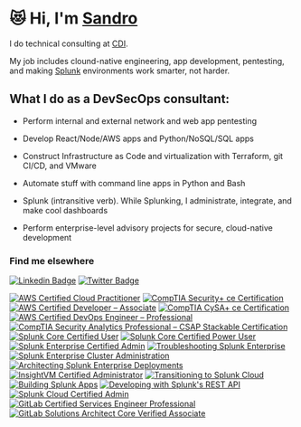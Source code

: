 # 😻 Hi, I'm [Sandro](https://alessandrobraidotti.com)

I do technical consulting at [CDI](https://www.cdillc.com/).

My job includes clound-native engineering, app development, pentesting, and making [Splunk](https://www.splunk.com/) environments work smarter, not harder.

## What I do as a DevSecOps consultant:

- Perform internal and external network and web app pentesting

- Develop React/Node/AWS apps and Python/NoSQL/SQL apps

- Construct Infrastructure as Code and virtualization with Terraform, git CI/CD, and VMware 

- Automate stuff with command line apps in Python and Bash

- Splunk (intransitive verb). While Splunking, I administrate, integrate, and make cool dashboards

- Perform enterprise-level advisory projects for secure, cloud-native development

### Find me elsewhere

[![Linkedin Badge](https://img.shields.io/badge/-LinkedIn-blue?style=flat-square&logo=Linkedin&logoColor=white&link=https://www.linkedin.com/in/alessandrobraidotti/)](https://www.linkedin.com/in/alessandrobraidotti/)  [![Twitter Badge](https://img.shields.io/badge/-Twitter-1ca0f1?style=flat-square&labelColor=1ca0f1&logo=twitter&logoColor=white&link=https://twitter.com/sndbra)](https://twitter.com/sndbra)

<!--START_SECTION:badges-->
[![AWS Certified Cloud Practitioner](https://images.credly.com/size/110x110/images/00634f82-b07f-4bbd-a6bb-53de397fc3a6/image.png)](http://www.credly.com/badges/72fb731c-7abc-4463-8a96-71f19c0f5ce1 "AWS Certified Cloud Practitioner")
[![CompTIA Security+ ce Certification](https://images.credly.com/size/110x110/images/74790a75-8451-400a-8536-92d792c5184a/CompTIA_Security_2Bce.png)](http://www.credly.com/badges/2f1fa618-221f-4226-8765-0a697cf8a95f "CompTIA Security+ ce Certification")
[![AWS Certified Developer – Associate](https://images.credly.com/size/110x110/images/b9feab85-1a43-4f6c-99a5-631b88d5461b/image.png)](http://www.credly.com/badges/b8c4b616-a310-4443-a7ea-bf7abc6527bc "AWS Certified Developer – Associate")
[![CompTIA CySA+ ce Certification](https://images.credly.com/size/110x110/images/5cb4b153-44d8-410c-97c6-6afba3faa4af/Comptia_CySA_2Bce.png)](http://www.credly.com/badges/6068ac04-de96-4e1e-a7df-c8bbe9efc1df "CompTIA CySA+ ce Certification")
[![AWS Certified DevOps Engineer – Professional](https://images.credly.com/size/110x110/images/bd31ef42-d460-493e-8503-39592aaf0458/image.png)](http://www.credly.com/badges/41edc60a-983b-4276-97cc-1cded67f62d1 "AWS Certified DevOps Engineer – Professional")
[![CompTIA Security Analytics Professional – CSAP Stackable Certification](https://images.credly.com/size/110x110/images/ba1b8072-8ebe-432c-88e5-05bc809c624a/CompTIA_CSAP.png)](http://www.credly.com/badges/c189b96b-1923-46db-af71-d8ca6cececac "CompTIA Security Analytics Professional – CSAP Stackable Certification")
[![Splunk Core Certified User](https://images.credly.com/size/110x110/images/93ffdd67-fa3a-4690-9289-094e2e3d63bd/20-14376-SPLK-Certification-Badge-Youracclaim.com-101_Splunk-Core-Certified-User.png)](http://www.credly.com/badges/b8fa52e1-3033-45b9-81c7-16a21575f274 "Splunk Core Certified User")
[![Splunk Core Certified Power User](https://images.credly.com/size/110x110/images/e3d0d18a-edd0-49b3-bad9-f09fffaa29e3/20-14376-SPLK-Certification-Badge-Youracclaim.com-101_Splunk-Core-Certified-Power-User.png)](http://www.credly.com/badges/0cec394c-a063-45d6-8250-eb606d3f20ad "Splunk Core Certified Power User")
[![Splunk Enterprise Certified Admin](https://images.credly.com/size/110x110/images/6f373b45-7707-4fc7-8cd3-c4ac0f5890d5/20-14376-SPLK-Certification-Badge-Youracclaim.com-101_Splunk-Enterprise-Certified-Admin.png)](http://www.credly.com/badges/f7d1f244-da4f-45c6-a483-688db47756ea "Splunk Enterprise Certified Admin")
[![Troubleshooting Splunk Enterprise](https://images.credly.com/size/110x110/images/a7d79779-619f-43ce-8de6-06199a95eb51/Troubleshooting_Splunk_Enterprise_Badge.png)](http://www.credly.com/badges/827a19e5-ede5-4a52-bb95-219fffd770fc "Troubleshooting Splunk Enterprise")
[![Splunk Enterprise Cluster Administration](https://images.credly.com/size/110x110/images/9ce5206b-f952-4200-bdc5-2065151486e0/Splunk_Enterprise_Cluster_Administration_Badge.png)](http://www.credly.com/badges/fc055e3b-f7ca-47f6-97fe-c7c3ee23d323 "Splunk Enterprise Cluster Administration")
[![Architecting Splunk Enterprise Deployments](https://images.credly.com/size/110x110/images/cdd29b30-7115-4193-83d0-38f93dca4219/Architecting_Splunk_Enterprise_Deployments_Badge.png)](http://www.credly.com/badges/fb8ee912-8a6c-4bb4-b141-13df0e9b9f8e "Architecting Splunk Enterprise Deployments")
[![InsightVM Certified Administrator](https://images.credly.com/size/110x110/images/1251eef5-fe9a-4503-984d-0003303f165a/InsightVM_Adminstrator.png)](http://www.credly.com/badges/b4eda45a-cc37-4880-9ab7-629378635779 "InsightVM Certified Administrator")
[![Transitioning to Splunk Cloud](https://images.credly.com/size/110x110/images/225d1083-8a84-4347-9669-2cb4c0249fea/Transitioning_to_Splunk_Cloud_Badge__1_.png)](http://www.credly.com/badges/021d5651-c836-400e-baf3-3dc8bd74039a "Transitioning to Splunk Cloud")
[![Building Splunk Apps](https://images.credly.com/size/110x110/images/4e6903c2-8a68-46d8-9080-b944070f24fc/Building_Splunk_Apps_Badge.png)](http://www.credly.com/badges/084b6acd-b1d2-453a-b028-0e23cf9bfd93 "Building Splunk Apps")
[![Developing with Splunk's REST API](https://images.credly.com/size/110x110/images/77124ef7-3397-4ef0-8d7e-f7061d5f5a5e/Developing_with_Splunk_s_REST_API_Badge.png)](http://www.credly.com/badges/30dfc1c5-04bf-4310-9e27-36219e2abd62 "Developing with Splunk's REST API")
[![Splunk Cloud Certified Admin](https://images.credly.com/size/110x110/images/dfce1613-ad7b-4bfd-b173-98902167d45a/20-14376-SPLK-Certification-Badge-Youracclaim.com-101_Splunk-Cloud-Certified-Admin.png)](http://www.credly.com/badges/9160c15c-e6aa-41e5-91c4-cd6c37d45f8e "Splunk Cloud Certified Admin")
[![GitLab Certified Services Engineer Professional](https://images.credly.com/size/110x110/images/50eb105d-c1c5-42ef-8f56-1f4d2102e4d0/image.png)](http://www.credly.com/badges/b0cda0b2-6d3b-47e7-83ff-374e9f81c411 "GitLab Certified Services Engineer Professional")
[![GitLab Solutions Architect Core Verified Associate](https://images.credly.com/size/110x110/images/26b65e3f-c673-44e9-adf8-6040a3c9dc1a/image.png)](http://www.credly.com/badges/eb1964fb-3cf0-4fef-a2ab-3182b9d317a5 "GitLab Solutions Architect Core Verified Associate")
<!--END_SECTION:badges-->